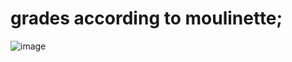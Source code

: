 # grades according to moulinette;

![image](https://user-images.githubusercontent.com/65557355/205065986-6c717e1f-c39a-422b-aa84-7d07176c02db.png)
